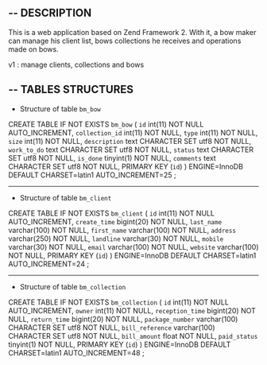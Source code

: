 --
DESCRIPTION
--
This is a web application based on Zend Framework 2.
With it, a bow maker can manage his client list, bows collections he receives and operations made on bows.

v1 : manage clients, collections and bows

--
TABLES STRUCTURES
--


* Structure of table `bm_bow`

CREATE TABLE IF NOT EXISTS `bm_bow` (
  `id` int(11) NOT NULL AUTO_INCREMENT,
  `collection_id` int(11) NOT NULL,
  `type` int(11) NOT NULL,
  `size` int(11) NOT NULL,
  `description` text CHARACTER SET utf8 NOT NULL,
  `work_to_do` text CHARACTER SET utf8 NOT NULL,
  `status` text CHARACTER SET utf8 NOT NULL,
  `is_done` tinyint(1) NOT NULL,
  `comments` text CHARACTER SET utf8 NOT NULL,
  PRIMARY KEY (`id`)
) ENGINE=InnoDB  DEFAULT CHARSET=latin1 AUTO_INCREMENT=25 ;

-- --------------------------------------------------------

* Structure of table `bm_client`

CREATE TABLE IF NOT EXISTS `bm_client` (
  `id` int(11) NOT NULL AUTO_INCREMENT,
  `create_time` bigint(20) NOT NULL,
  `last_name` varchar(100) NOT NULL,
  `first_name` varchar(100) NOT NULL,
  `address` varchar(250) NOT NULL,
  `landline` varchar(30) NOT NULL,
  `mobile` varchar(30) NOT NULL,
  `email` varchar(100) NOT NULL,
  `website` varchar(100) NOT NULL,
  PRIMARY KEY (`id`)
) ENGINE=InnoDB  DEFAULT CHARSET=latin1 AUTO_INCREMENT=24 ;

-- --------------------------------------------------------


* Structure of table `bm_collection`

CREATE TABLE IF NOT EXISTS `bm_collection` (
  `id` int(11) NOT NULL AUTO_INCREMENT,
  `owner` int(11) NOT NULL,
  `reception_time` bigint(20) NOT NULL,
  `return_time` bigint(20) NOT NULL,
  `package_number` varchar(100) CHARACTER SET utf8 NOT NULL,
  `bill_reference` varchar(100) CHARACTER SET utf8 NOT NULL,
  `bill_amount` float NOT NULL,
  `paid_status` tinyint(1) NOT NULL,
  PRIMARY KEY (`id`)
) ENGINE=InnoDB  DEFAULT CHARSET=latin1 AUTO_INCREMENT=48 ;
